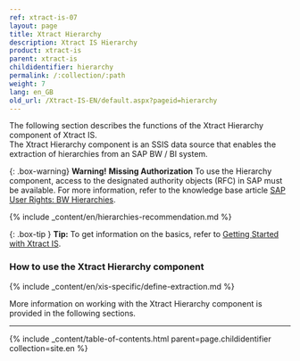 ```yaml
---
ref: xtract-is-07
layout: page
title: Xtract Hierarchy
description: Xtract IS Hierarchy
product: xtract-is
parent: xtract-is
childidentifier: hierarchy
permalink: /:collection/:path
weight: 7
lang: en_GB
old_url: /Xtract-IS-EN/default.aspx?pageid=hierarchy
---
```

The following section describes the functions of the Xtract Hierarchy component of Xtract IS.<br>
The Xtract Hierarchy component is an SSIS data source that enables the extraction of hierarchies from an SAP BW / BI system.

{: .box-warning}
**Warning!** **Missing Authorization**
To use the Hierarchy component, access to the designated authority objects (RFC) in SAP must be available.
For more information, refer to the knowledge base article [SAP User Rights: BW Hierarchies](https://kb.theobald-software.com/sap/authority-objects-sap-user-rights#bw-hierarchies).

{% include _content/en/hierarchies-recommendation.md %}

{: .box-tip }
**Tip:** To get information on the basics, refer to [Getting Started with Xtract IS](./getting-started). <br>


### How to use the Xtract Hierarchy component
{% include _content/en/xis-specific/define-extraction.md %}

More information on working with the Xtract Hierarchy component is provided in the following sections.

---

{% include _content/table-of-contents.html parent=page.childidentifier collection=site.en %}